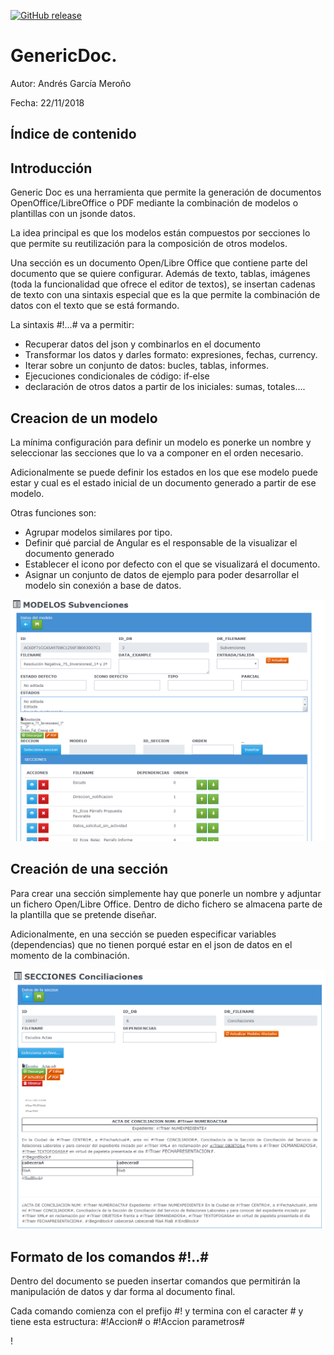 [![GitHub release](https://img.shields.io/github/release/maltimor/GenericDoc.svg)]()

# GenericDoc.
Autor: Andrés García Meroño

Fecha: 22/11/2018

## Índice de contenido

## Introducción

Generic Doc es una herramienta que permite la generación de documentos OpenOffice/LibreOffice o PDF mediante la combinación de modelos o plantillas con un jsonde datos.

La idea principal es que los modelos están compuestos por secciones lo que permite su reutilización para la composición de otros modelos.

Una sección es un documento Open/Libre Office que contiene parte del documento que se quiere configurar. Además de texto, tablas, imágenes (toda la funcionalidad que ofrece el editor de textos), se insertan cadenas de texto con una sintaxis especial que es la que permite la combinación de datos con el texto que se está formando.

La sintaxis #!...# va a permitir:

* Recuperar datos del json y combinarlos en el documento
* Transformar los datos y darles formato: expresiones, fechas, currency.
* Iterar sobre un conjunto de datos: bucles, tablas, informes.
* Ejecuciones condicionales de código: if-else
* declaración de otros datos a partir de los iniciales: sumas, totales....


## Creacion de un modelo

La mínima configuración para definir un modelo es ponerke un nombre y seleccionar las secciones que lo va a componer en el orden necesario.

Adicionalmente se puede  definir los estados en los que ese modelo puede estar y cual es el estado inicial de un documento generado a partir de ese modelo.

Otras funciones son:

* Agrupar modelos similares por tipo.
* Definir qué parcial de Angular es el responsable de la visualizar el documento generado
* Establecer el icono por defecto con el que se visualizará el documento.
* Asignar un conjunto de datos de ejemplo para poder desarrollar el modelo sin conexión a base de datos.

![modelo](img/Modelo.png)

## Creación de una sección

Para crear una sección simplemente hay que ponerle un nombre y adjuntar un fichero Open/Libre Office. Dentro de dicho fichero se almacena parte de la plantilla que se pretende diseñar.

Adicionalmente, en una sección se pueden especificar variables (dependencias) que no tienen porqué estar en el json de datos en el momento de la combinación.

![seccion](img/Seccion.png)

## Formato de los comandos #!..#

Dentro del documento se pueden insertar comandos que permitirán la manipulación de datos y dar forma al documento final.

Cada comando comienza con el prefijo #! y termina con el caracter # y tiene esta estructura: #!Accion# o #!Accion parametros#



!
